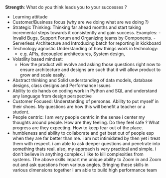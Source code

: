 **Strength**: What do you think leads you to your successes ? 

- Learning attitude
- Customer/Business focus (why are we doing what are we doing ?) 
- Strategic Thinking: Thinking far ahead months and start taking incremental steps towards it consistently and gain success. Examples: - Invalid Bugs, Support Forum and Organizing teams by Components. - Serverless Architecture and Introducing batch for reporting in kickboard 
- Technology agnostic Understanding of how things work in technology: 
	- e.g. APIs, decoupled architectures, System design, 
- Volatility based mindset: 
	- How the product will evolve and asking those questions right now to ensure architecture and designs are such that it will allow product to grow and scale easily. 
- Abstract thinking and Solid understanding of data models, database designs, class designs and Performance Issues
- Ability to do hands on coding work in Python and SQL and understand any language from design perspective
- Customer Focused: Understanding of personas. Ability to put myself in their shoes. My questions are how this will benefit a teacher or a student. 
- People centric: I am very people centric in the sense i center my thoughts around people. How are they feeling. Do they feel safe ? What progress are they expecting. How to keep fear out of the place. 
- humbleness and ability to collaborate and get best out of people esp when they are far better than me. i am not intimidated by then yet i treat them with respect. i am able to ask deeper questions and penetrate into something thats real. also, my approach is very practical and simple. i don't believe in anything complex. i like to kill complexities from systems. 
The above skills impart me unique ability to Zoom in and Zoom out and ask questions from various angles. Bringing these skills in various dimensions together I am able to build high performance team 

